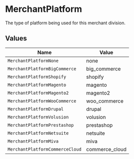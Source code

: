 # MerchantPlatform

The type of platform being used for this merchant division.


## Values

| Name                            | Value                           |
| ------------------------------- | ------------------------------- |
| `MerchantPlatformNone`          | none                            |
| `MerchantPlatformBigCommerce`   | big_commerce                    |
| `MerchantPlatformShopify`       | shopify                         |
| `MerchantPlatformMagento`       | magento                         |
| `MerchantPlatformMagento2`      | magento2                        |
| `MerchantPlatformWooCommerce`   | woo_commerce                    |
| `MerchantPlatformDrupal`        | drupal                          |
| `MerchantPlatformVolusion`      | volusion                        |
| `MerchantPlatformPrestashop`    | prestashop                      |
| `MerchantPlatformNetsuite`      | netsuite                        |
| `MerchantPlatformMiva`          | miva                            |
| `MerchantPlatformCommerceCloud` | commerce_cloud                  |